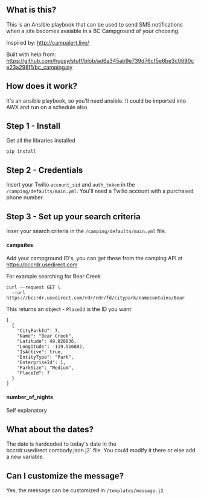 ## What is this?
This is an Ansible playbook that can be used to send SMS notifications when a site becomes avaiable in a BC Campground of your choosing.

Inspired by: http://campalert.live/

Built with help from: https://github.com/hugsy/stuff/blob/ad6a345ab9e739d76cf5e6be3c0690ce23a298f1/bc_camping.py

## How does it work?
It's an ansible playbook, so you'll need ansible. It could be imported into AWX and run on a schedule also.

## Step 1 - Install
Get all the libraries installed

`pip install`

## Step 2 - Credentials
Insert your Twilio `account_sid` and `auth_token` in the `/camping/defaults/main.yml`. You'll need a Twilio account with a purchased phone number.

## Step 3 - Set up your search criteria
Inser your search criteria in the `/camping/defaults/main.yml` file.

#### campsites
Add your campground ID's, you can get these from the camping API at https://bccrdr.usedirect.com

For example searching for Bear Creek

```
curl --request GET \
  --url https://bccrdr.usedirect.com/rdr/rdr/fd/citypark/namecontains/Bear
```

This returns an object - `PlaceId` is the ID you want

```
[
  {
    "CityParkId": 7,
    "Name": "Bear Creek",
    "Latitude": 49.928836,
    "Longitude": -119.516802,
    "IsActive": true,
    "EntityType": "Park",
    "EnterpriseId": 1,
    "ParkSize": "Medium",
    "PlaceId": 7
  }
]
```

#### number_of_nights
Self explanatory

## What about the dates?
The date is hardcoded to today's date in the bccrdr.usedirect.combody.json.j2` file. You could modify it there or else add a new variable.

## Can I customize the message?
Yes, the message can be customized in `/templates/message.j2` 